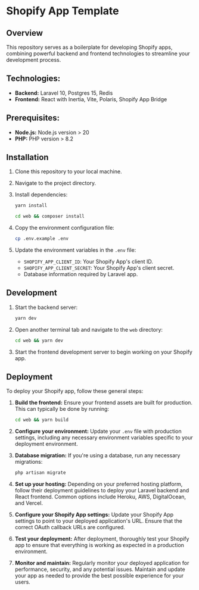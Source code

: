 # Shopify App Template

## Overview

This repository serves as a boilerplate for developing Shopify apps, combining powerful backend and frontend
technologies to streamline your development process.

## Technologies:

- **Backend:** Laravel 10, Postgres 15, Redis
- **Frontend:** React with Inertia, Vite, Polaris, Shopify App Bridge

## Prerequisites:

- **Node.js:** Node.js version > 20
- **PHP:** PHP version > 8.2

## Installation

1. Clone this repository to your local machine.
2. Navigate to the project directory.
3. Install dependencies:

    ```bash
    yarn install
    ```

    ```bash
    cd web && composer install
    ```

4. Copy the environment configuration file:

    ```bash
    cp .env.example .env
    ```

5. Update the environment variables in the `.env` file:

    - `SHOPIFY_APP_CLIENT_ID`: Your Shopify App's client ID.
    - `SHOPIFY_APP_CLIENT_SECRET`: Your Shopify App's client secret.
    - Database information required by Laravel app.

## Development

1. Start the backend server:

    ```bash
    yarn dev
    ```

2. Open another terminal tab and navigate to the `web` directory:

    ```bash
    cd web && yarn dev
    ```

3. Start the frontend development server to begin working on your Shopify app.

## Deployment

To deploy your Shopify app, follow these general steps:

1. **Build the frontend:** Ensure your frontend assets are built for production. This can typically be done by running:

    ```bash
    cd web && yarn build
    ```

2. **Configure your environment:** Update your `.env` file with production settings, including any necessary environment
   variables specific to your deployment environment.

3. **Database migration:** If you're using a database, run any necessary migrations:

    ```bash
    php artisan migrate
    ```

4. **Set up your hosting:** Depending on your preferred hosting platform, follow their deployment guidelines to deploy
   your Laravel backend and React frontend. Common options include Heroku, AWS, DigitalOcean, and Vercel.

5. **Configure your Shopify App settings:** Update your Shopify App settings to point to your deployed application's
   URL. Ensure that the correct OAuth callback URLs are configured.

6. **Test your deployment:** After deployment, thoroughly test your Shopify app to ensure that everything is working as
   expected in a production environment.

7. **Monitor and maintain:** Regularly monitor your deployed application for performance, security, and any potential
   issues. Maintain and update your app as needed to provide the best possible experience for your users.


